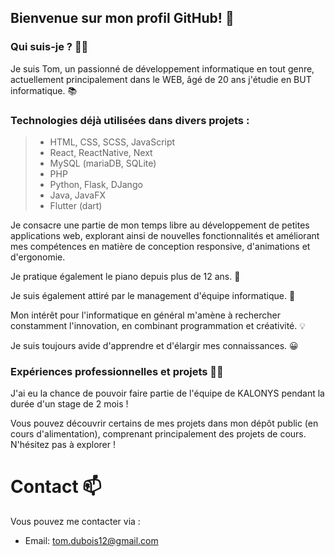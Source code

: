 ﻿## Bienvenue sur mon profil GitHub! 👋

### Qui suis-je ? 👨‍💻

Je suis Tom, un passionné de développement informatique en tout genre, actuellement principalement dans le WEB, âgé de 20 ans j'étudie en BUT informatique. 📚

### Technologies déjà utilisées dans divers projets :

> - HTML, CSS, SCSS, JavaScript
> - React, ReactNative, Next
> - MySQL (mariaDB, SQLite)
> - PHP
> - Python, Flask, DJango
> - Java, JavaFX
> - Flutter (dart)

Je consacre une partie de mon temps libre au développement de petites applications web, explorant ainsi de nouvelles fonctionnalités et améliorant mes compétences en matière de conception responsive, d'animations et d'ergonomie.

Je pratique également le piano depuis plus de 12 ans. 🎵

Je suis également attiré par le management d'équipe informatique. :100:

Mon intérêt pour l'informatique en général m'amène à rechercher constamment l'innovation, en combinant programmation et créativité. 💡

Je suis toujours avide d'apprendre et d'élargir mes connaissances. 😀

### Expériences professionnelles et projets 👨‍💼

J'ai eu la chance de pouvoir faire partie de l'équipe de KALONYS pendant la durée d'un stage de 2 mois !

Vous pouvez découvrir certains de mes projets dans mon dépôt public (en cours d'alimentation), comprenant principalement des projets de cours. N'hésitez pas à explorer !


# Contact 📫

Vous pouvez me contacter via :

- Email: tom.dubois12@gmail.com

